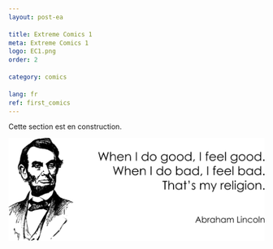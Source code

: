 ```yaml
---
layout: post-ea

title: Extreme Comics 1
meta: Extreme Comics 1
logo: EC1.png
order: 2

category: comics

lang: fr
ref: first_comics
---
```


Cette section est en construction.

<a data-fancybox="gallery" href="/img/programming/Lincoln.png"><img src="/img/programming/Lincoln.png" alt=""></a>

